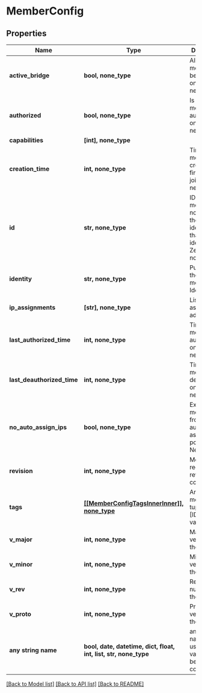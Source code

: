 # MemberConfig


## Properties
Name | Type | Description | Notes
------------ | ------------- | ------------- | -------------
**active_bridge** | **bool, none_type** | Allow the member to be a bridge on the network | [optional] 
**authorized** | **bool, none_type** | Is the member authorized on the network | [optional] 
**capabilities** | **[int], none_type** |  | [optional] 
**creation_time** | **int, none_type** | Time the member was created or first tried to join the network | [optional] [readonly] 
**id** | **str, none_type** | ID of the member node.  This is the 10 digit identifier that identifies a ZeroTier node. | [optional] [readonly] 
**identity** | **str, none_type** | Public Key of the member&#39;s Identity | [optional] [readonly] 
**ip_assignments** | **[str], none_type** | List of assigned IP addresses | [optional] 
**last_authorized_time** | **int, none_type** | Time the member was authorized on the network | [optional] [readonly] 
**last_deauthorized_time** | **int, none_type** | Time the member was deauthorized on the network | [optional] [readonly] 
**no_auto_assign_ips** | **bool, none_type** | Exempt this member from the IP auto assignment pool on a Network | [optional] 
**revision** | **int, none_type** | Member record revision count | [optional] [readonly] 
**tags** | [**[[MemberConfigTagsInnerInner]], none_type**](MemberConfigTagsInnerInner.md) | Array of 2 member tuples of tag [ID, tag value] | [optional] 
**v_major** | **int, none_type** | Major version of the client | [optional] [readonly] 
**v_minor** | **int, none_type** | Minor version of the client | [optional] [readonly] 
**v_rev** | **int, none_type** | Revision number of the client | [optional] [readonly] 
**v_proto** | **int, none_type** | Protocol version of the client | [optional] [readonly] 
**any string name** | **bool, date, datetime, dict, float, int, list, str, none_type** | any string name can be used but the value must be the correct type | [optional]

[[Back to Model list]](../README.md#documentation-for-models) [[Back to API list]](../README.md#documentation-for-api-endpoints) [[Back to README]](../README.md)


